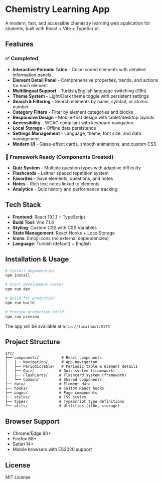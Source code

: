# Chemistry Learning App

A modern, fast, and accessible chemistry learning web application for students, built with React + Vite + TypeScript.

## Features

### ✅ Completed
- **Interactive Periodic Table** - Color-coded elements with detailed information panels
- **Element Detail Panel** - Comprehensive properties, trends, and actions for each element
- **Multilingual Support** - Turkish/English language switching (i18n)
- **Theme System** - Light/Dark theme toggle with persistent settings
- **Search & Filtering** - Search elements by name, symbol, or atomic number
- **Category Filters** - Filter by element categories and blocks
- **Responsive Design** - Mobile-first design with tablet/desktop layouts
- **Accessibility** - WCAG compliant with keyboard navigation
- **Local Storage** - Offline data persistence
- **Settings Management** - Language, theme, font size, and data management
- **Modern UI** - Glass-effect cards, smooth animations, and custom CSS

### 🚧 Framework Ready (Components Created)
- **Quiz System** - Multiple question types with adaptive difficulty
- **Flashcards** - Leitner spaced repetition system
- **Favorites** - Save elements, questions, and notes
- **Notes** - Rich text notes linked to elements
- **Analytics** - Quiz history and performance tracking

## Tech Stack

- **Frontend**: React 19.1.1 + TypeScript
- **Build Tool**: Vite 7.1.6
- **Styling**: Custom CSS with CSS Variables
- **State Management**: React Hooks + LocalStorage
- **Icons**: Emoji icons (no external dependencies)
- **Language**: Turkish (default) + English

## Installation & Usage

```bash
# Install dependencies
npm install

# Start development server
npm run dev

# Build for production
npm run build

# Preview production build
npm run preview
```

The app will be available at `http://localhost:5173`

## Project Structure

```
src/
├── components/          # React components
│   ├── Navigation/      # App navigation
│   ├── PeriodicTable/   # Periodic table & element details
│   ├── Quiz/           # Quiz system (framework)
│   ├── FlashCards/     # Flashcard system (framework)
│   └── Common/         # Shared components
├── data/               # Element data
├── hooks/              # Custom React hooks
├── pages/              # Page components
├── styles/             # CSS styles
├── types/              # TypeScript type definitions
└── utils/              # Utilities (i18n, storage)
```

## Browser Support

- Chrome/Edge 90+
- Firefox 88+
- Safari 14+
- Mobile browsers with ES2020 support

## License

MIT License
